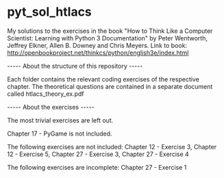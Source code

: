 # pyt_sol_htlacs
My solutions to the exercises in the book "How to Think Like a Computer Scientist: Learning with Python 3 Documentation" by Peter Wentworth, Jeffrey Elkner, Allen B. Downey and Chris Meyers. Link to book: http://openbookproject.net/thinkcs/python/english3e/index.html


----- About the structure of this repository -----

Each folder contains the relevant coding exercises of the respective chapter.
The theoretical questions are contained in a separate document called htlacs_theory_ex.pdf


----- About the exercises -----

The most trivial exercises are left out.

Chapter 17 - PyGame is not included. 

The following exercises are not included:
Chapter 12 - Exercise 3,
Chapter 12 - Exercise 5,
Chapter 27 - Exercise 3,
Chapter 27 - Exercise 4

The following exercises are incomplete:
Chapter 27 - Exercise 1

